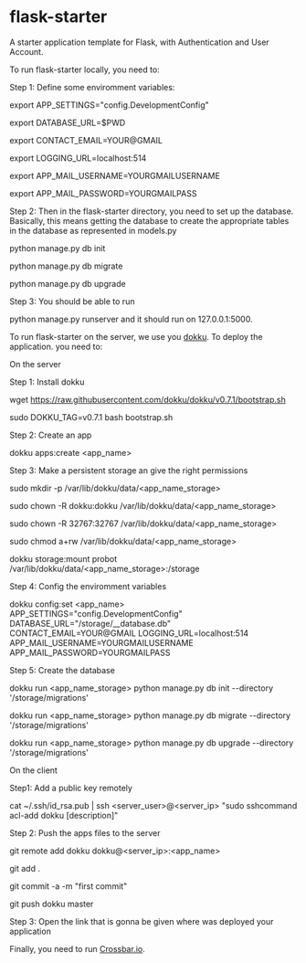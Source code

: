 # flask-starter
A starter application template for Flask, with Authentication and User Account.

To run flask-starter locally, you need to:


Step 1: Define some enviromment variables:

export APP_SETTINGS="config.DevelopmentConfig"

export DATABASE_URL=$PWD

export CONTACT_EMAIL=YOUR@GMAIL

export LOGGING_URL=localhost:514

export APP_MAIL_USERNAME=YOURGMAILUSERNAME

export APP_MAIL_PASSWORD=YOURGMAILPASS



Step 2: Then in the flask-starter directory, you need to set up the database. Basically, this means getting the database to create the appropriate tables in the database as represented in models.py

python manage.py db init

python manage.py db migrate

python manage.py db upgrade



Step 3: You should be able to run 

python manage.py runserver and it should run on 127.0.0.1:5000.


To run flask-starter on the server, we use you [dokku](http://dokku.viewdocs.io/dokku). To deploy the application. you need to:


On the server


Step 1: Install dokku

wget https://raw.githubusercontent.com/dokku/dokku/v0.7.1/bootstrap.sh

sudo DOKKU_TAG=v0.7.1 bash bootstrap.sh 


Step 2: Create an app

dokku apps:create <app_name>


Step 3: Make a persistent storage an give the right permissions

sudo mkdir -p  /var/lib/dokku/data/<app_name_storage>

sudo chown -R dokku:dokku /var/lib/dokku/data/<app_name_storage>

sudo chown -R 32767:32767 /var/lib/dokku/data/<app_name_storage>

sudo chmod a+rw /var/lib/dokku/data/<app_name_storage>

dokku storage:mount probot /var/lib/dokku/data/<app_name_storage>:/storage


Step 4: Config the enviromment variables

dokku config:set <app_name> APP_SETTINGS="config.DevelopmentConfig" DATABASE_URL="/storage/__database.db" CONTACT_EMAIL=YOUR@GMAIL LOGGING_URL=localhost:514 APP_MAIL_USERNAME=YOURGMAILUSERNAME APP_MAIL_PASSWORD=YOURGMAILPASS


Step 5: Create the database

dokku run <app_name_storage> python manage.py db init    --directory '/storage/migrations'

dokku run <app_name_storage> python manage.py db migrate --directory '/storage/migrations'

dokku run <app_name_storage> python manage.py db upgrade --directory '/storage/migrations'


On the client


Step1: Add a public key remotely

cat ~/.ssh/id_rsa.pub | ssh <server_user>@<server_ip> "sudo sshcommand acl-add dokku [description]"

Step 2: Push the apps files to the server

git remote add dokku dokku@<server_ip>:<app_name>

git add .

git commit -a -m "first commit"

git push dokku master

Step 3: Open the link that is gonna be given where was deployed your application


Finally, you need to run  [Crossbar.io]().
